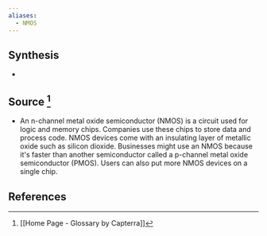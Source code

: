 ```yaml
---
aliases:
  - NMOS
---
```

## Synthesis
- 
## Source [^1]
- An n-channel metal oxide semiconductor (NMOS) is a circuit used for logic and memory chips. Companies use these chips to store data and process code. NMOS devices come with an insulating layer of metallic oxide such as silicon dioxide. Businesses might use an NMOS because it's faster than another semiconductor called a p-channel metal oxide semiconductor (PMOS). Users can also put more NMOS devices on a single chip.
## References

[^1]: [[Home Page - Glossary by Capterra]]